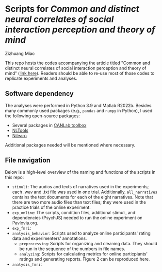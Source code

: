 # Scripts for *Common and distinct neural correlates of social interaction perception and theory of mind*

Zizhuang Miao

This repo hosts the codes accompanying the article titled "Common and distinct neural correlates of social interaction perception and theory of mind" ([link here]()). Readers should be able to re-use most of those codes to replicate experiments and analyses.

## Software dependency
The analyses were performed in Python 3.9 and Matlab R2022b. Besides many commonly used packages (e.g., `pandas` and `numpy` in Python), I used the following open-source packages:
+ Several packages in [CANLab toolbox](https://github.com/canlab)
+ [NLTools](https://nltools.org/)
+ [Nilearn](https://nilearn.github.io/stable/index.html)

Additional packages needed will be mentioned where necessary.

## File navigation
Below is a high-level overview of the naming and functions of the scripts in this repo:

+ `stimuli`: The audios and texts of narratives used in the experiments; each .wav and .txt file was used in one trial. Additionally, `all_narratives` contains the text documents for each of the eight narratives. Note that there are two more audio files than text files; they were used in the practice trials of the online experiment.
+ `exp_online`: The scripts, condition files, additional stimuli, and dependencies (PsychJS) needed to run the online experiment on Pavlovia.org.
+ `exp_fmri`:
+ `analysis_behavior`: Scripts used to analyze online participants' rating data and experimenters' annotations. 
  + `preprocessing`: Scripts for organizing and cleaning data. They should be run in the sequence of the numbers in file names.
  + `analyzing`: Scripts for calculating metrics for online particpiants' ratings and generating reports. Figure 2 can be reproduced here.
+ `analysis_fmri`: 
